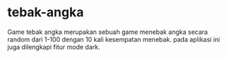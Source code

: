 # tebak-angka
Game tebak angka merupakan sebuah game menebak angka secara random dari 1-100 dengan 10 kali kesempatan menebak.
pada aplikasi ini juga dilengkapi fitur mode dark.
